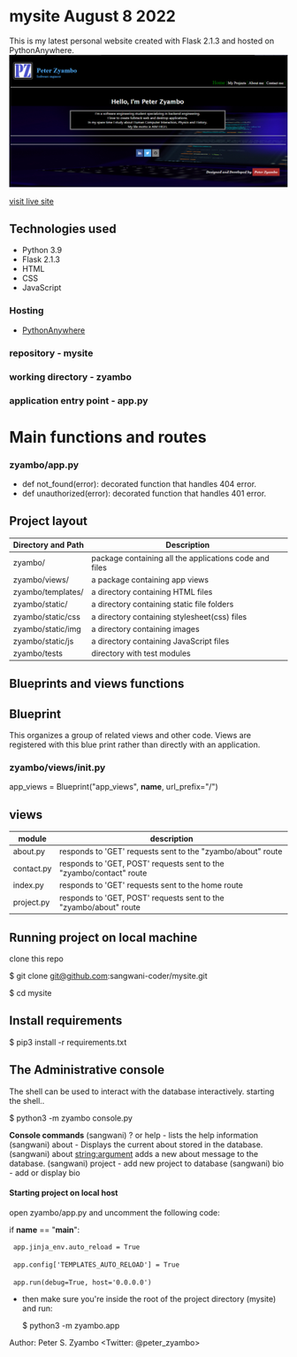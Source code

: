 # mysite  August 8 2022
This is my latest personal website created with Flask 2.1.3 and hosted on PythonAnywhere.
<img src="https://github.com/sangwani-coder/mysite/blob/main/img/mysite.png">

[visit live site](https://zyambo.pythonanywhere.com)
## Technologies used
- Python 3.9
- Flask 2.1.3
- HTML
- CSS
- JavaScript

### Hosting
- [PythonAnywhere](https://pythonanywhere.com)

### repository - mysite
### working directory - zyambo
### application entry point - app.py

# Main functions and routes
### zyambo/app.py
- def not_found(error): decorated function that handles 404 error.
- def unauthorized(error): decorated function that handles 401 error.

## Project layout
| Directory and Path | Description |
|---------------------------------------|-----------------|
|zyambo/| package containing all the applications code and files |
|zyambo/views/| a package containing app views|
|zyambo/templates/| a directory containing HTML files|
|zyambo/static/| a directory containing static file folders|
|zyambo/static/css| a directory containing stylesheet(css) files|
|zyambo/static/img| a directory containing images |
|zyambo/static/js| a directory containing JavaScript files|
|zyambo/tests| directory with test modules|

## Blueprints and views functions
## Blueprint
This organizes a group of related views and other code. Views are registered with this blue print rather than directly with an application.

### zyambo/views/__init__.py
app_views = Blueprint("app_views", __name__, url_prefix="/")
## views
|module | description| 
|---------------------|-----------------|
| about.py |responds to 'GET' requests sent to the "zyambo/about" route |
| contact.py |responds to 'GET, POST' requests sent to the "zyambo/contact" route |
| index.py |responds to 'GET' requests sent to the home route|
| project.py |responds to 'GET, POST' requests sent to the "zyambo/about" route |

## Running project on local machine
clone this repo

$ git clone git@github.com:sangwani-coder/mysite.git

$ cd mysite

## Install requirements
$ pip3 install -r requirements.txt

## The Administrative console
The shell can be used to interact with the database interactively.
starting the shell..

$ python3 -m zyambo console.py

**Console commands**
(sangwani) ? or help - lists the help information
(sangwani) about - Displays the current about stored in the database.
(sangwani) about <string:argument> adds a new about message to the database.
(sangwani) project - add new project to database
(sangwani) bio - add or display bio


#### Starting project on local host
open zyambo/app.py and uncomment the following code:

 if __name__ == "__main__":

     app.jinja_env.auto_reload = True

     app.config['TEMPLATES_AUTO_RELOAD'] = True

     app.run(debug=True, host='0.0.0.0')

* then make sure you're inside the root of the project directory (mysite) and run:

    $ python3 -m zyambo.app

Author: Peter S. Zyambo <Twitter: @peter_zyambo>
